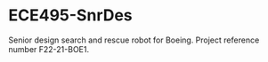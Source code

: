 # ECE495-SnrDes
Senior design search and rescue robot for Boeing.  Project reference number F22-21-BOE1.
